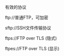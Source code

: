 





有效的协议

ftp://普通FTP，可加密

sftp://SSH文件传输协议

ftps://FTP over TLS (隐式)

ftpes://FTP over TLS (显示)

